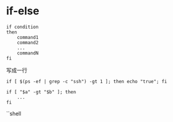 # if-else

```shell
if condition
then
    command1 
    command2
    ...
    commandN 
fi
```
写成一行
```shell
if [ $(ps -ef | grep -c "ssh") -gt 1 ]; then echo "true"; fi
```

```shell
if [ "$a" -gt "$b" ]; then
    ...
fi
```

``shell

```


